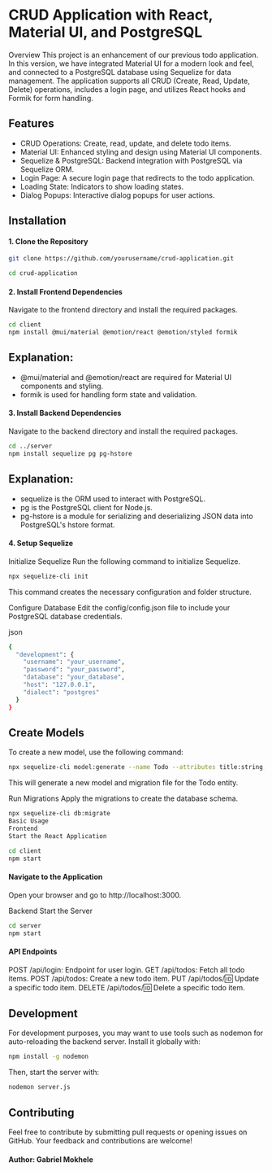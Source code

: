 # CRUD Application with React, Material UI, and PostgreSQL

Overview
This project is an enhancement of our previous todo application. In this version, we have integrated Material UI for a modern look and feel, and connected to a PostgreSQL database using Sequelize for data management. The application supports all CRUD (Create, Read, Update, Delete) operations, includes a login page, and utilizes React hooks and Formik for form handling.

## Features
- CRUD Operations: Create, read, update, and delete todo items.
- Material UI: Enhanced styling and design using Material UI components.
- Sequelize & PostgreSQL: Backend integration with PostgreSQL via Sequelize ORM.
- Login Page: A secure login page that redirects to the todo application.
- Loading State: Indicators to show loading states.
- Dialog Popups: Interactive dialog popups for user actions.
  
## Installation
#### 1. Clone the Repository
```bash
git clone https://github.com/yourusername/crud-application.git

cd crud-application
```

#### 2. Install Frontend Dependencies
Navigate to the frontend directory and install the required packages.

```bash
cd client
npm install @mui/material @emotion/react @emotion/styled formik
```

## Explanation:

- @mui/material and @emotion/react are required for Material UI components and styling.
- formik is used for handling form state and validation.
  
#### 3. Install Backend Dependencies
Navigate to the backend directory and install the required packages.

```bash
cd ../server
npm install sequelize pg pg-hstore
```
## Explanation:

- sequelize is the ORM used to interact with PostgreSQL.
- pg is the PostgreSQL client for Node.js.
- pg-hstore is a module for serializing and deserializing JSON data into PostgreSQL's hstore format.
  
#### 4. Setup Sequelize
Initialize Sequelize
Run the following command to initialize Sequelize.

```bash
npx sequelize-cli init
```
This command creates the necessary configuration and folder structure.

Configure Database
Edit the config/config.json file to include your PostgreSQL database credentials.

json
```bash
{
  "development": {
    "username": "your_username",
    "password": "your_password",
    "database": "your_database",
    "host": "127.0.0.1",
    "dialect": "postgres"
  }
}
```

## Create Models
To create a new model, use the following command:

```bash
npx sequelize-cli model:generate --name Todo --attributes title:string,completed:boolean
```
This will generate a new model and migration file for the Todo entity.

Run Migrations
Apply the migrations to create the database schema.

```bash
npx sequelize-cli db:migrate
Basic Usage
Frontend
Start the React Application

cd client
npm start
```
#### Navigate to the Application
Open your browser and go to http://localhost:3000.

Backend
Start the Server
```bash
cd server
npm start
```
#### API Endpoints

POST /api/login: Endpoint for user login.
GET /api/todos: Fetch all todo items.
POST /api/todos: Create a new todo item.
PUT /api/todos/:id: Update a specific todo item.
DELETE /api/todos/:id: Delete a specific todo item.

## Development
For development purposes, you may want to use tools such as nodemon for auto-reloading the backend server. Install it globally with:

```bash
npm install -g nodemon
```

Then, start the server with:

```bash
nodemon server.js
```
## Contributing
Feel free to contribute by submitting pull requests or opening issues on GitHub. Your feedback and contributions are welcome!

#### Author: Gabriel Mokhele
 
